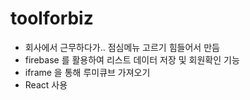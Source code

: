 # toolforbiz
- 회사에서 근무하다가.. 점심메뉴 고르기 힘들어서 만듬
- firebase 를 활용하여 리스트 데이터 저장 및 회원확인 기능
- iframe 을 통해 루미큐브 가져오기
- React 사용
